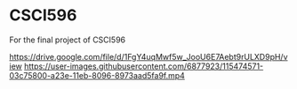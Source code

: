 # CSCI596
For the final project of CSCI596

https://drive.google.com/file/d/1FgY4uqMwf5w_JooU6E7Aebt9rULXD9pH/view
https://user-images.githubusercontent.com/6877923/115474571-03c75800-a23e-11eb-8096-8973aad5fa9f.mp4

